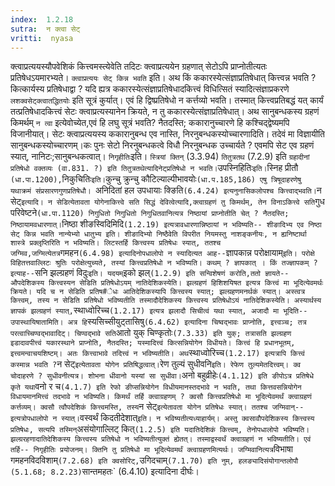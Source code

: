 ```yaml
---
index:  1.2.18
sutra:  न क्त्वा सेट्
vritti:  nyasa
---
```


क्त्वाप्रत्ययस्यौपवेशिकं कित्त्वमस्त्येवेति तदिटः क्त्वाप्रत्ययेन ग्रहणात् सेटोऽपि प्राप्नोतीत्यतः प्रतिषेधऽयमारभ्यते। `क्त्वाप्रत्ययः सेट् किन्न भवति` इति। अथ किं ककारस्येत्संज्ञाप्रतिषेधात् कित्त्वन्न भवति ? कित्कार्यस्य प्रतिषेधाद्वा ? यदि ह्यत्र ककारस्येत्संज्ञाप्रतिषेधादकित्त्वं विधित्सितं स्यादित्संज्ञाप्रकरणे `लशक्वसेट्क्त्वातद्धितयोः` इति सूत्रं कुर्यात्। एवं हि द्विष्प्रतिषेधो न कर्त्तव्यो भवति। तस्मात् कित्त्वप्रतिबद्धं यत् कार्यं तत्प्रतिषेधादकित्त्वं सेटः क्त्वाप्रत्यस्यानेन क्रियते, न तु ककारस्येत्संज्ञाप्रतिषेधात्।
अथ सानुबन्धकस्य ग्रहणं किमर्थम् `न त्वा` इत्येवोच्येत,एवं हि लघु सूत्रं भवति? नैतदस्ति; ककारानुच्चारणे हि कश्चिद्द्वेष्यमपि विजानीयात्। सेटः क्त्वाप्रत्ययस्य ककारानुबन्ध एव नास्ति, निरनुबन्धकस्योच्चारणादिति। तदेवं मा विज्ञायीति सानुबन्धकस्योच्चारणम्।कः पुनः सेटो निरनुबन्धकत्वे विधौ निरनुबन्धक उच्चार्यते ? एवमपि सेट एव ग्रहणं स्यात्, नानिटः;सानुबन्धकत्वात्।
`निगृहीतिः`इति। `स्त्रियां क्तिन्` (3.3.94) `तितुत्रतथ` (7.2.9) इति `ग्रहादीनां प्रतिषेधो वक्तव्यः (वा.831. ?) इति तितुत्रतथेत्यादिनेट्प्रतिषेधो न भवति।`उपस्निहितिः` इति। `स्निह प्रीतौ` (धा.पा.1200),`निकुचितिः` इति। `कुन्चु क्रुन्चु कौटिल्याल्पीभावयोः`(धा.प.185,186) एषु त्रिषूदाहरणेषु यथाक्रमं संप्रसारणगुणप्रतिषेधौ। `अनिदितां हल उपधायाः क्ङिति` (6.4.24) इत्यनुनासिकलोपश्च कित्त्वाद्भवति।
`न सेट्` इत्यादि। न सेडित्येतावता योगेनाकित्त्वे सति सिद्धं देवित्वेत्यादि,क्त्वाग्रहणं तु किमर्थम्, तेन विनाऽकित्त्वे सति `गुध परिवेष्टने` (धा.पा.1120) निगुधितो निगुधितो निगुधितवानित्यत्र निष्ठायां प्राप्नोतीति चेत् ? नैतदस्ति; निष्ठायामवधारणात्। `निष्ठा शीङस्विदिमिदि` (1.2.19) इत्यत्रावधारणान्निष्ठायां न भविष्यति-- शीङादिभ्य एव निष्ठा सेट् किन्न भवति नान्येभ्यो धातुभ्य इति। शीङादिभ्यो निष्ठैवेति विपरीत नियमस्तु नाशङ्कनीयः, न ह्यनिष्टार्था शास्त्रे प्रक्लृप्तिरिति न भविष्यति। लिटस्तर्हि कित्त्वस्य प्रतिषेधः स्यात्, ततश्च जग्मिव,जग्मित्येतत्र `गमहन` (6.4.98) इत्यादिनोपधालोपो न स्यादित्यत आह-- `ज्ञापकान्न परोक्षायाम्` इति। परोक्षे विहितत्तवाल्लिटः श्रुतिः परोक्षेत्युच्यते, तस्यां कित्त्वप्रतिषेधो न भविष्यति। कथम् ? ज्ञापकात् । किं तज्ज्ञापकम् ? इत्याह-- `सनि झल्ग्रहणं विदुः` इति। यदयम् `इको झल्` (1.2.9) इति सन्विशेषणं करोति,ततो ज्ञायते-- औपदेशिकस्य कित्त्वस्यन सेडिति प्रतिषेधोऽयम् नातिदेशिकस्येति। झल्ग्रहणं हिशिशयिषत इत्यत्र कित्त्वं मा भूदित्येवमर्थः क्रियते। यदि च न सेडिति प्रतिष#ेधः आतिदेशिकस्यापि कित्त्वस्य स्यात्; झल्ग्रहणमनर्थकं स्यात्। अस्त्वत्र कित्त्वम्, तस्य न सेडिति प्रतिषेधो भविष्यतीति तस्मादौदेशिकस्य कित्त्वस्य प्रतिषेधोऽयं नातिदेशिकस्येति। अस्यार्थस्य ज्ञापकं झल्ग्रहणं स्यात्, `स्थाध्वोरिच्च` (1.2.17) इत्यत्र झलादौ सिचीत्वं यथा स्यात्, अजादौ मा भूदिति-- उपास्थायिषातामिति। अत्र हि `स्यसिच्सीयुट्तासिषु` (6.4.62) इत्यादिना चिष्वद्भावः प्राप्नोति, इत्त्वञ्च; तत्र परत्वाच्चिण्वद्भावादिट्। चिण्वद्भावे सति `आतो युक् चिण्कृतोः` (7.3.33) इति युक्; तत्रासति झल्ग्रहण इडादावपीत्त्वं यकारस्थाने प्राप्नोति, नैतदस्ति; यस्मादित्त्वं कित्सन्नियोगेन विधीयते। कित्त्वं हि प्रधानभूतम्, इत्त्वमन्वाचयशिष्टम्। अतः कित्त्वाभावे तदित्त्वं न भविष्यतीति। अथ `स्थाध्वोरिच्च` (1.2.17) इत्यत्रापि कित्त्वं कस्मान्न भवति ? `न सेट्` इत्येतावता योगेन प्रतिषिद्धत्वात्।
`रेण तुल्यं सुधीवनि` इति। रेफेण तुल्यमेतदित्त्वम्। क्व चोदाहरणे ? सुधीवनीत्यत्र। शोभना धीवानो यस्यां सा सुधीवा। `अनो बहुव्रीहेः` (4.1.12) इति ङीपोऽत्र प्रतिषेधे कृते यथा `वनो र च` (4.1.7) इति रेफो ङीप्सन्नियोगेन विधीयमानस्तदभावे न भवति, तथा कित्तवसन्नियोगेन विधायमानमित्त्वं तदभावे न भविष्यति। किमर्थं तर्हि
क्त्वाग्रहणम् ? क्वसौ कित्त्वप्रतिषेधो मा भूदित्येवमर्थं क्त्वाग्रहणं कर्त्तव्यम्। क्वसौ त्वौपदेशिकं कित्त्वमस्ति, तस्य `न सेट्` इत्येतावता योगेन प्रतिषेधः स्यात्। ततश्च जग्मिवान्-- इत्यत्रोपधालोपो न स्यात्। `वस्वर्थं किदतीदेशात्` इति। न भविष्यतीत्यध्याहार्यम्। अस्तु क्वसावौपदेशिकस्य कित्त्वस्य प्रतिषेधः, सत्यपि तस्मिन् `असंयोगाल्लिट् कित्` (1.2.5) इति यदातिदेशिकं कित्त्वम्, तेनोपधालोपो भविष्यति। झल्ग्ररहणादातिदेशिकस्य कित्त्वस्य प्रतिषेधो न भविष्यतीत्युक्तं ह्येतत्। तस्माद्वस्वर्थं क्त्वाग्रहणं न भविष्यतीति।
एवं तर्हि-- निगृहीतिः प्रयोजनम्। क्तिनि तु प्रतिषेधो मा भूदित्येवमर्थं
क्त्वाग्रहणमित्यर्थः। जग्मिवानित्यत्र `विभाषा गमहनविदविशाम्` (7.2.68) इति क्वसोरिट्, `उगिदचाम्` (7.1.70) इति नुम्, हलङ्यादिसंयोगान्तलोपौ (5.1.68; 8.2.23)
`सान्तमहतः` (6.4.10) इत्यादिना दीर्घः।

